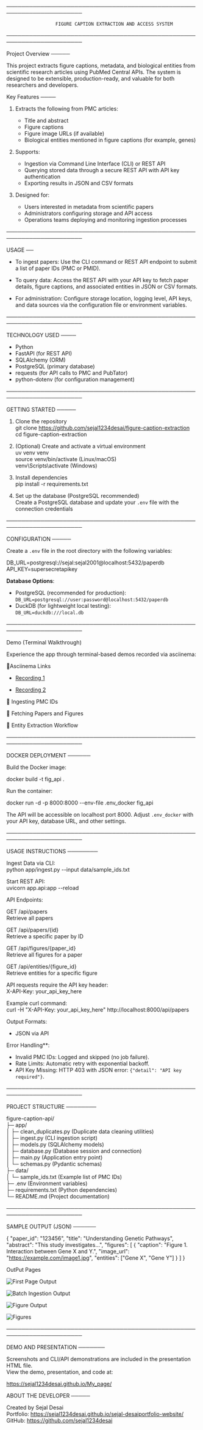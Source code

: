 ──────────────────────────────────────────────────────────────────────         

                      FIGURE CAPTION EXTRACTION AND ACCESS SYSTEM
──────────────────────────────────────────────────────────────────────

Project Overview
─────

This project extracts figure captions, metadata, and biological entities from scientific research articles using PubMed Central APIs. The system is designed to be extensible, production-ready, and valuable for both researchers and developers.


Key Features
────

1. Extracts the following from PMC articles:
   - Title and abstract
   - Figure captions
   - Figure image URLs (if available)
   - Biological entities mentioned in figure captions (for example, genes)

2. Supports:
   - Ingestion via Command Line Interface (CLI) or REST API
   - Querying stored data through a secure REST API with API key authentication
   - Exporting results in JSON and CSV formats

3. Designed for:
   - Users interested in metadata from scientific papers
   - Administrators configuring storage and API access
   - Operations teams deploying and monitoring ingestion processes

──────────────────────────────────────────────────────────────────────   

USAGE
──

- To ingest papers:
  Use the CLI command or REST API endpoint to submit a list of paper IDs (PMC or PMID).

- To query data:
  Access the REST API with your API key to fetch paper details, figure captions, and associated entities in JSON or CSV formats.

- For administration:
  Configure storage location, logging level, API keys, and data sources via the configuration file or environment variables.

──────────────────────────────────────────────────────────────────────

TECHNOLOGY USED
────

- Python
- FastAPI (for REST API)
- SQLAlchemy (ORM)
- PostgreSQL (primary database)
- requests (for API calls to PMC and PubTator)
- python-dotenv (for configuration management)

──────────────────────────────────────────────────────────────────────
   
GETTING STARTED
─────

1. Clone the repository  
   git clone https://github.com/sejal1234desai/figure-caption-extraction  
   cd figure-caption-extraction

2. (Optional) Create and activate a virtual environment  
   uv venv venv  
   source venv/bin/activate   (Linux/macOS)  
   venv\Scripts\activate      (Windows)

3. Install dependencies  
   pip install -r requirements.txt

4. Set up the database (PostgreSQL recommended)  
   Create a PostgreSQL database and update your `.env` file with the connection credentials


──────────────────────────────────────────────────────────────────────

CONFIGURATION
─────

Create a `.env` file in the root directory with the following variables:

DB_URL=postgresql://sejal:sejal2001@localhost:5432/paperdb  
API_KEY=supersecretapikey

**Database Options**:  
- PostgreSQL (recommended for production):  
  `DB_URL=postgresql://user:password@localhost:5432/paperdb`  
- DuckDB (for lightweight local testing):  
  `DB_URL=duckdb:///local.db`



──────────────────────────────────────────────────────────────────────

 Demo (Terminal Walkthrough)

Experience the app through terminal-based demos recorded via asciinema:

🔹Asciinema Links
 - [Recording 1](https://asciinema.org/a/Zpo3bzfFZdqB7Jy73roy8Q4Zh)


- [Recording 2](https://asciinema.org/a/tPKzW7cD5tvabK1R0KzIMzZMo)

🔹 Ingesting PMC IDs

🔹 Fetching Papers and Figures

🔹 Entity Extraction Workflow

 ──────────────────────────────────────────────────────────────────────

DOCKER DEPLOYMENT
──────

Build the Docker image:

   docker build -t fig_api .

Run the container:

   docker run -d -p 8000:8000 --env-file .env_docker fig_api

The API will be accessible on localhost port 8000. Adjust `.env_docker` with your API key, database URL, and other settings.

 ──────────────────────────────────────────────────────────────────────
 
USAGE INSTRUCTIONS
────────

Ingest Data via CLI:  
   python app/ingest.py --input data/sample_ids.txt

Start REST API:  
   uvicorn app.api:app --reload

API Endpoints:  

GET /api/papers  
   Retrieve all papers

GET /api/papers/{id}  
   Retrieve a specific paper by ID

GET /api/figures/{paper_id}  
   Retrieve all figures for a paper

GET /api/entities/{figure_id}  
   Retrieve entities for a specific figure

API requests require the API key header:  
   X-API-Key: your_api_key_here

Example curl command:  
   curl -H "X-API-Key: your_api_key_here" http://localhost:8000/api/papers

Output Formats:  
- JSON via API  


Error Handling**:  
- Invalid PMC IDs: Logged and skipped (no job failure).  
- Rate Limits: Automatic retry with exponential backoff.  
- API Key Missing: HTTP 403 with JSON error: `{"detail": "API key required"}`.  

──────────────────────────────────────────────────────────────────────

PROJECT STRUCTURE
────────

figure-caption-api/  
  ├─ app/  
  │   ├─ clean_duplicates.py         (Duplicate data cleaning utilities)  
  │   ├─ ingest.py                   (CLI ingestion script)  
  │   ├─ models.py                   (SQLAlchemy models)  
  │   ├─ database.py                 (Database session and connection)  
  │   ├─ main.py                    (Application entry point)  
  │   └─ schemas.py                  (Pydantic schemas)  
  ├─ data/  
  │   └─ sample_ids.txt              (Example list of PMC IDs)  
  ├─ .env                           (Environment variables)  
  ├─ requirements.txt               (Python dependencies)  
  └─ README.md                     (Project documentation)  

──────────────────────────────────────────────────────────────────────

SAMPLE OUTPUT (JSON)
──────

{
  "paper_id": "123456",
  "title": "Understanding Genetic Pathways",
  "abstract": "This study investigates...",
  "figures": [
    {
      "caption": "Figure 1. Interaction between Gene X and Y.",
      "image_url": "https://example.com/image1.jpg",
      "entities": ["Gene X", "Gene Y"]
    }
  ]
}


OutPut Pages 



![First Page Output](imgs/first_page.png)

![Batch Ingestion Output](imgs/batch_ingestion.png)

![Figure Output](imgs/figure_output.png)

![Figures](imgs/figuress.png)



──────────────────────────────────────────────────────────────────────

DEMO AND PRESENTATION
───────

Screenshots and CLI/API demonstrations are included in the presentation HTML file.  
View the demo, presentation, and code at: 

https://sejal1234desai.github.io/My_page/



ABOUT THE DEVELOPER
─────

Created by Sejal Desai  
Portfolio: https://sejal1234desai.github.io/sejal-desaiportfolio-website/  
GitHub: https://github.com/sejal1234desai

 
